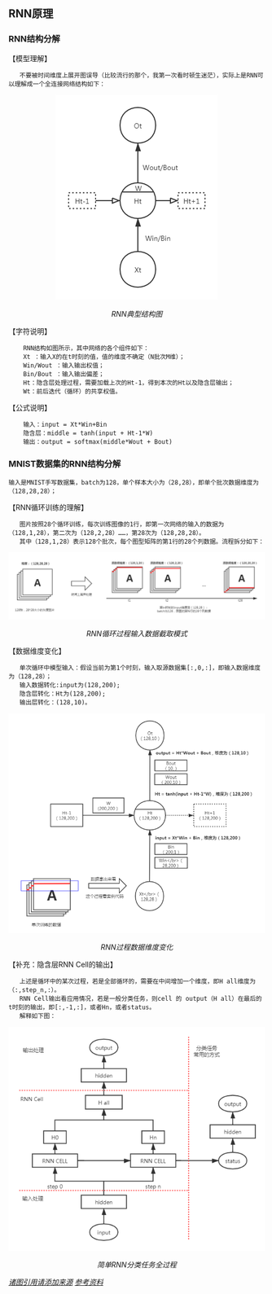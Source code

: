## RNN原理

### RNN结构分解
  
  【模型理解】 
  
       不要被时间维度上展开图误导（比较流行的那个，我第一次看时顿生迷茫），实际上是RNN可以理解成一个全连接网络结构如下：
<p align="center">
	<img src="https://github.com/tzhjzychg/dl/blob/master/material/RNN%E7%BB%8F%E5%85%B8%E7%BB%93%E6%9E%84.png" alt="Sample">
	<p align="center">
		<em>RNN典型结构图</em>
	</p>
</p>
  
  【字符说明】 
  
        RNN结构如图所示，其中网络的各个组件如下：
        Xt ：输入X的在t时刻的值，值的维度不确定（N批次M维）；
        Win/Wout ：输入输出权值；
        Bin/Bout ：输入输出偏差；
        Ht：隐含层处理过程，需要加载上次的Ht-1，得到本次的Ht以及隐含层输出；
        Wt：前后迭代（循环）的共享权值。

  
  【公式说明】 
  
        输入：input = Xt*Win+Bin
        隐含层：middle = tanh(input + Ht-1*W)
        输出：output = softmax(middle*Wout + Bout)

### MNIST数据集的RNN结构分解
    
    输入是MNIST手写数据集，batch为128，单个样本大小为（28,28），即单个批次数据维度为（128,28,28）；
  
  【RNN循环训练的理解】
  
       图片按照28个循环训练，每次训练图像的1行，即第一次网络的输入的数据为（128,1,28），第二次为（128,2,28）……，第28次为（128,28,28）。
       其中（128,1,28）表示128个批次，每个图型矩阵的第1行的28个列数据。流程拆分如下：
<p align="center">
	<img src="https://github.com/tzhjzychg/dl/blob/master/material/mnist%E6%A0%B7%E6%9C%AC%E5%9B%BE%E8%A7%A31.png" alt="Sample">
	<p align="center">
		<em>RNN循环过程输入数据截取模式</em>
	</p>
</p>
    
   【数据维度变化】
       
       单次循环中模型输入：假设当前为第1个时刻，输入取源数据集[:,0,:]，即输入数据维度为（128,28）；
       输入数据转化:input为(128,200);
       隐含层转化：Ht为(128,200);
       输出层转化：(128,10)。
       
<p align="center">
	<img src="https://github.com/tzhjzychg/dl/blob/master/material/mnist%E6%A0%B7%E6%9C%AC%E5%9B%BE%E8%A7%A32.png" alt="Sample">
	<p align="center">
		<em>RNN过程数据维度变化</em>
	</p>
</p>

   【补充：隐含层RNN Cell的输出】
       
       上述是循环中的某次过程，若是全部循环的，需要在中间增加一个维度，即H all维度为（:,step_n,:）。
       RNN Cell输出看应用情况，若是一般分类任务，则cell 的 output（H all）在最后的t时刻的输出，即[:,-1,:]，或者Hn，或者status。
       解释如下图：

<p align="center">
	<img src="https://github.com/tzhjzychg/dl/blob/master/material/%E7%AE%80%E5%8D%95RNN%E5%9B%BE%E8%A7%A3.png" alt="Sample">
	<p align="center">
		<em>简单RNN分类任务全过程</em>
	</p>
</p>

[*诸图引用请添加来源*](https://github.com/tzhjzychg/dl/blob/master/material/)
[*参考资料*](https://www.jianshu.com/p/f89c7f540f6e)
